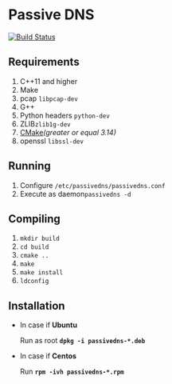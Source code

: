 # Passive DNS
[![Build Status](https://travis-ci.com/sidorenko69/pdns.svg?branch=master)](https://travis-ci.com/sidorenko69/pdns)

## Requirements
1. C++11 and higher
1. Make
1. pcap `libpcap-dev`
1. G++
1. Python headers `python-dev`
1. ZLIB`zlib1g-dev`
1. [CMake](https://cmake.org/download/ )*(greater or equal 3.14)*
1. openssl `libssl-dev`

## Running
1. Configure `/etc/passivedns/passivedns.conf`
2. Execute as daemon`passivedns -d`

## Compiling
1. `mkdir build`
1. `cd build`
1. `cmake ..`
1. `make`
1. `make install`
1. `ldconfig`

## Installation
* In case if **Ubuntu**<p>
Run as root <b>`dpkg -i passivedns-*.deb`</b>
* In case if **Centos**<p>
Run <b>`rpm -ivh passivedns-*.rpm`</b>
